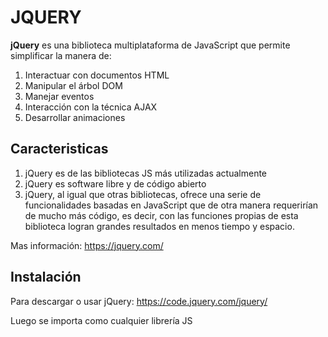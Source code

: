 # JQUERY

**jQuery** es una biblioteca multiplataforma de JavaScript que permite simplificar la manera de:

1. Interactuar con documentos HTML
2. Manipular el árbol DOM
3. Manejar eventos
4. Interacción con la técnica AJAX 
5. Desarrollar animaciones

## Caracteristicas 

1. jQuery es de las bibliotecas JS más utilizadas actualmente
2. jQuery es software libre y de código abierto
3. jQuery, al igual que otras bibliotecas, ofrece una serie de funcionalidades basadas en JavaScript que de otra manera requerirían de mucho más código, es decir, con las funciones propias de esta biblioteca logran grandes resultados en menos tiempo y espacio. 

Mas información: <https://jquery.com/>

## Instalación

Para descargar o usar jQuery: <https://code.jquery.com/jquery/>

Luego se importa como cualquier librería JS

